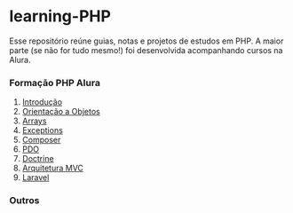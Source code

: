# learning-PHP
Esse repositório reúne guias, notas e projetos de estudos em PHP. A maior parte (se não for tudo mesmo!) foi desenvolvida acompanhando cursos na Alura.

### Formação PHP Alura
1. <a href='https://github.com/brnocesar/alura/blob/master/formacao_alura/1-intro/'>Introdução</a>
2. <a href='https://github.com/brnocesar/alura/blob/master/formacao_alura/2-oo/'>Orientação a Objetos</a>
3. <a href='https://github.com/brnocesar/alura/blob/master/formacao_alura/3-arrays/'>Arrays</a>
4. <a href='https://github.com/brnocesar/alura/blob/master/formacao_alura/4-exceptions/'>Exceptions</a>
5. <a href='https://github.com/brnocesar/buscador-formacoes-alura'>Composer</a>
6. <a href='https://github.com/brnocesar/alura/blob/master/formacao_alura/6-db/'>PDO</a>
7. <a href='https://github.com/brnocesar/alura/blob/master/formacao_alura/7-doctrine/readme.md'>Doctrine</a>
8. <a href='https://github.com/brnocesar/alura/blob/master/formacao_alura/8-mvc/readme.md'>Arquitetura MVC</a>
9. <a href='https://github.com/brnocesar/alura/blob/master/formacao_alura/9-laravel/readme.md'>Laravel</a>

### Outros
